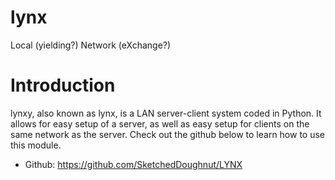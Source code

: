 # **lynx**
Local (yielding?) Network (eXchange?)

# **Introduction**
lynxy, also known as lynx, is a LAN server-client system coded in Python. It allows for easy setup of a server, as well as easy setup for clients on the same network as the server. 
Check out the github below to learn how to use this module.
- Github: https://github.com/SketchedDoughnut/LYNX